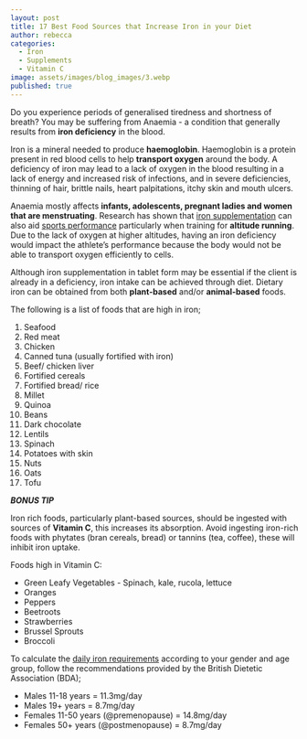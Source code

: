 ```yaml
---
layout: post
title: 17 Best Food Sources that Increase Iron in your Diet
author: rebecca
categories:
  - Iron
  - Supplements
  - Vitamin C
image: assets/images/blog_images/3.webp
published: true
---
```


Do you experience periods of generalised tiredness and shortness of breath? You may be suffering from Anaemia - a condition that generally results from **iron deficiency** in the blood. 

Iron is a mineral needed to produce **haemoglobin**. Haemoglobin is a protein present in red blood cells to help **transport oxygen** around the body. A deficiency of iron may lead to a lack of oxygen in the blood resulting in a lack of energy and increased risk of infections, and in severe deficiencies, thinning of hair, brittle nails, heart palpitations, itchy skin and mouth ulcers. 

Anaemia mostly affects **infants, adolescents, pregnant ladies and women that are menstruating**. Research has shown that [iron supplementation](https://pubmed.ncbi.nlm.nih.gov/30068354/) can also aid [sports performance](https://doi.org/10.1016/j.cophys.2019.05.009) particularly when training for **altitude running**. Due to the lack of oxygen at higher altitudes, having an iron deficiency would impact the athlete’s performance because the body would not be able to transport oxygen efficiently to cells.

Although iron supplementation in tablet form may be essential if the client is already in a deficiency, iron intake can be achieved through diet. Dietary iron can be obtained from both **plant-based** and/or **animal-based** foods.

The following is a list of foods that are high in iron;
1. Seafood
2. Red meat  
3. Chicken 
4. Canned tuna (usually fortified with iron)
5. Beef/ chicken liver
6. Fortified cereals
7. Fortified bread/ rice
8. Millet
9. Quinoa
10. Beans
11. Dark chocolate
12. Lentils 
13. Spinach
14. Potatoes with skin 
15. Nuts
16. Oats
17. Tofu

***BONUS TIP***

Iron rich foods, particularly plant-based sources, should be ingested with sources of **Vitamin C**, this increases its absorption. Avoid ingesting iron-rich foods with phytates (bran cereals, bread) or tannins (tea, coffee), these will inhibit iron uptake.

Foods high in Vitamin C:
* Green Leafy Vegetables - Spinach, kale, rucola, lettuce
* Oranges
* Peppers
* Beetroots
* Strawberries
* Brussel Sprouts
* Broccoli

To calculate the [daily iron requirements](https://www.bda.uk.com/resource/iron-rich-foods-iron-deficiency.html) according to your gender and age group, follow the recommendations provided by the British Dietetic Association (BDA); 
  * Males 11-18 years = 11.3mg/day
  * Males 19+ years = 8.7mg/day
  * Females 11-50 years (@premenopause) = 14.8mg/day
  * Females 50+ years (@postmenopause) = 8.7mg/day
